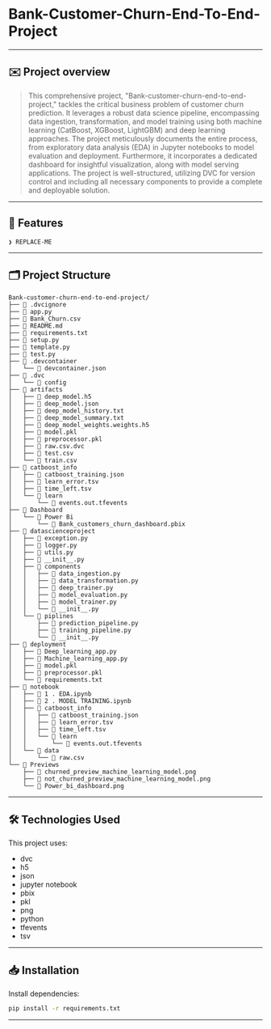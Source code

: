 # Bank-Customer-Churn-End-To-End-Project

---
## ✉️ Project overview
> This comprehensive project, "Bank-customer-churn-end-to-end-project," tackles the critical business problem of customer churn prediction. It leverages a robust data science pipeline, encompassing data ingestion, transformation, and model training using both machine learning (CatBoost, XGBoost, LightGBM) and deep learning approaches. The project meticulously documents the entire process, from exploratory data analysis (EDA) in Jupyter notebooks to model evaluation and deployment.  Furthermore, it incorporates a dedicated dashboard for insightful visualization, along with model serving applications. The project is well-structured, utilizing DVC for version control and including all necessary components to provide a complete and deployable solution.


---

## 🍵 Features

<code>❯ REPLACE-ME</code>

---

## 🗂️ Project Structure
```
Bank-customer-churn-end-to-end-project/
├── 📄 .dvcignore
├── 📄 app.py
├── 📄 Bank_Churn.csv
├── 📄 README.md
├── 📄 requirements.txt
├── 📄 setup.py
├── 📄 template.py
├── 📄 test.py
├── 📁 .devcontainer
│   └── 📄 devcontainer.json
├── 📁 .dvc
│   └── 📄 config
├── 📁 artifacts
│   ├── 📄 deep_model.h5
│   ├── 📄 deep_model.json
│   ├── 📄 deep_model_history.txt
│   ├── 📄 deep_model_summary.txt
│   ├── 📄 deep_model_weights.weights.h5
│   ├── 📄 model.pkl
│   ├── 📄 preprocessor.pkl
│   ├── 📄 raw.csv.dvc
│   ├── 📄 test.csv
│   └── 📄 train.csv
├── 📁 catboost_info
│   ├── 📄 catboost_training.json
│   ├── 📄 learn_error.tsv
│   ├── 📄 time_left.tsv
│   └── 📁 learn
│       └── 📄 events.out.tfevents
├── 📁 Dashboard
│   └── 📁 Power Bi
│       └── 📄 Bank_customers_churn_dashboard.pbix
├── 📁 datascienceproject
│   ├── 📄 exception.py
│   ├── 📄 logger.py
│   ├── 📄 utils.py
│   ├── 📄 __init__.py
│   ├── 📁 components
│   │   ├── 📄 data_ingestion.py
│   │   ├── 📄 data_transformation.py
│   │   ├── 📄 deep_trainer.py
│   │   ├── 📄 model_evaluation.py
│   │   ├── 📄 model_trainer.py
│   │   └── 📄 __init__.py
│   └── 📁 piplines
│       ├── 📄 prediction_pipeline.py
│       ├── 📄 training_pipeline.py
│       └── 📄 __init__.py
├── 📁 deployment
│   ├── 📄 Deep_learning_app.py
│   ├── 📄 Machine_learning_app.py
│   ├── 📄 model.pkl
│   ├── 📄 preprocessor.pkl
│   └── 📄 requirements.txt
├── 📁 notebook
│   ├── 📄 1 . EDA.ipynb
│   ├── 📄 2 . MODEL TRAINING.ipynb
│   ├── 📁 catboost_info
│   │   ├── 📄 catboost_training.json
│   │   ├── 📄 learn_error.tsv
│   │   ├── 📄 time_left.tsv
│   │   └── 📁 learn
│   │       └── 📄 events.out.tfevents
│   └── 📁 data
│       └── 📄 raw.csv
└── 📁 Previews
    ├── 📄 churned_preview_machine_learning_model.png
    ├── 📄 not_churned_preview_machine_learning_model.png
    └── 📄 Power_bi_dashboard.png

```
---

## 🛠️ Technologies Used
This project uses:
- dvc
- h5
- json
- jupyter notebook
- pbix
- pkl
- png
- python
- tfevents
- tsv

---


## 📥 Installation

Install dependencies:

```bash
pip install -r requirements.txt
```



---